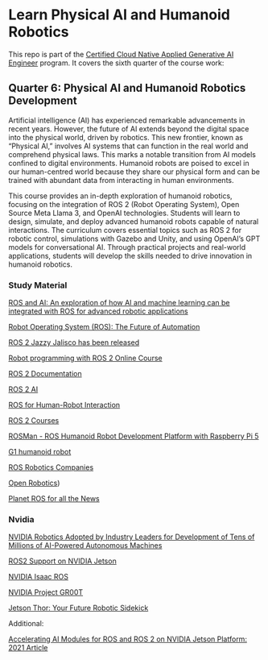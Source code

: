 # Learn Physical AI and Humanoid Robotics

This repo is part of the [Certified Cloud Native Applied Generative AI Engineer](https://docs.google.com/document/d/15usu1hkrrRLRjcq_3nCTT-0ljEcgiC44iSdvdqrCprk/edit?usp=sharing) program. It covers the sixth quarter of the course work:

## Quarter 6: Physical AI and Humanoid Robotics Development

Artificial intelligence (AI) has experienced remarkable advancements in recent years. However, the future of AI extends beyond the digital space into the physical world, driven by robotics. This new frontier, known as “Physical AI,” involves AI systems that can function in the real world and comprehend physical laws. This marks a notable transition from AI models confined to digital environments. Humanoid robots are poised to excel in our human-centred world because they share our physical form and can be trained with abundant data from interacting in human environments.

This course provides an in-depth exploration of humanoid robotics, focusing on the integration of ROS 2 (Robot Operating System), Open Source Meta Llama 3, and OpenAI technologies. Students will learn to design, simulate, and deploy advanced humanoid robots capable of natural interactions. The curriculum covers essential topics such as ROS 2 for robotic control, simulations with Gazebo and Unity, and using OpenAI’s GPT models for conversational AI. Through practical projects and real-world applications, students will develop the skills needed to drive innovation in humanoid robotics.

### Study Material

[ROS and AI: An exploration of how AI and machine learning can be integrated with ROS for advanced robotic applications](https://bootcampai.medium.com/ros-and-ai-an-exploration-of-how-ai-and-machine-learning-can-be-integrated-with-ros-for-advanced-2711a4d0fa37)

[Robot Operating System (ROS): The Future of Automation](https://www.geeksforgeeks.org/robot-operating-system-ros-the-future-of-automation/)

[ROS 2 Jazzy Jalisco has been released](https://www.linkedin.com/feed/update/urn:li:activity:7199428461860462592/)

[Robot programming with ROS 2 Online Course](https://www.youtube.com/playlist?list=PL9R2s5XMUJUMrBar9WkCkY-oBbvG3DltF)

[ROS 2 Documentation](https://docs.ros.org/en/jazzy/index.html)

[ROS 2 AI](https://github.com/fujitatomoya/ros2ai)

[ROS for Human-Robot Interaction](https://wiki.ros.org/hri)

[ROS 2 Courses](http://www.robotigniteacademy.com/open-classes/)


[ROSMan - ROS Humanoid Robot Development Platform with Raspberry Pi 5](https://thinkrobotics.com/products/rosman)

[G1 humanoid robot](https://www.generationrobots.com/en/404241-g1-humanoid-robot.html)

[ROS Robotics Companies](https://github.com/vmayoral/ros-robotics-companies)

[Open Robotics](https://www.openrobotics.org/))

[Planet ROS for all the News](https://planet.ros.org/)

### Nvidia

[NVIDIA Robotics Adopted by Industry Leaders for Development of Tens of Millions of AI-Powered Autonomous Machines](https://nvidianews.nvidia.com/news/robotics-industry-development-ai-autonomous-machines)

[ROS2 Support on NVIDIA Jetson](https://nvidia-ai-iot.github.io/ros2_jetson/)

[NVIDIA Isaac ROS](https://developer.nvidia.com/isaac/ros)

[NVIDIA Project GR00T](https://developer.nvidia.com/project-gr00t)

[Jetson Thor: Your Future Robotic Sidekick](https://www.ignitepathways.org/post/jetson-thor)

Additional:

[Accelerating AI Modules for ROS and ROS 2 on NVIDIA Jetson Platform: 2021 Article](https://developer.nvidia.com/blog/accelerating-ai-modules-for-ros-and-ros-2-on-jetson/)
